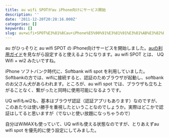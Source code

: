 ```yaml
---
title: au wifi SPOTがau iPhone向けにサービス開始
description: ''
date: '2011-12-20T20:28:16.000Z'
categories: []
keywords: []
slug: au+wifi+SPOT%E3%81%8Cau+iPhone%E5%90%91%E3%81%91%E3%81%AB%E3%82%B5%E3%83%BC%E3%83%93%E3%82%B9%E9%96%8B%E5%A7%8B
---
```

au がひっそりと au wifi SPOT の iPhone向けサービスを開始しました。[auの利用ガイド](http://www.au.kddi.com/iphone/support/guide/auwifispot.html)を見ながら設定すると使えるようになります。au wifi SPOT とは、 UQ Wifi + wi2 みたいですね。

iPhone ソフトバンク時代に、Softbank wifi spot を利用していました。Softbankの方では、wifiに接続すると、認証のためブラウザが起動し、softbankのお父さん犬があらわれます。ところが、au wifi spot では、ブラウザも立ち上がることなく、繋がったと同時に使用可能になるようです。

UQ wifiもwi2も、基本はブラウザ認証（認証アプリもあります）なのですが、このあたりは使い勝手を重視したということなのでしょうか。実際はどこかで認証はしてると思いますが（でないと使い放題になっちゃうので）

自分はWiMAXも使っていて、UQ wifiも使える状態なのですが、とりあえずau wifi spot を優先的に使う設定にしてみました。